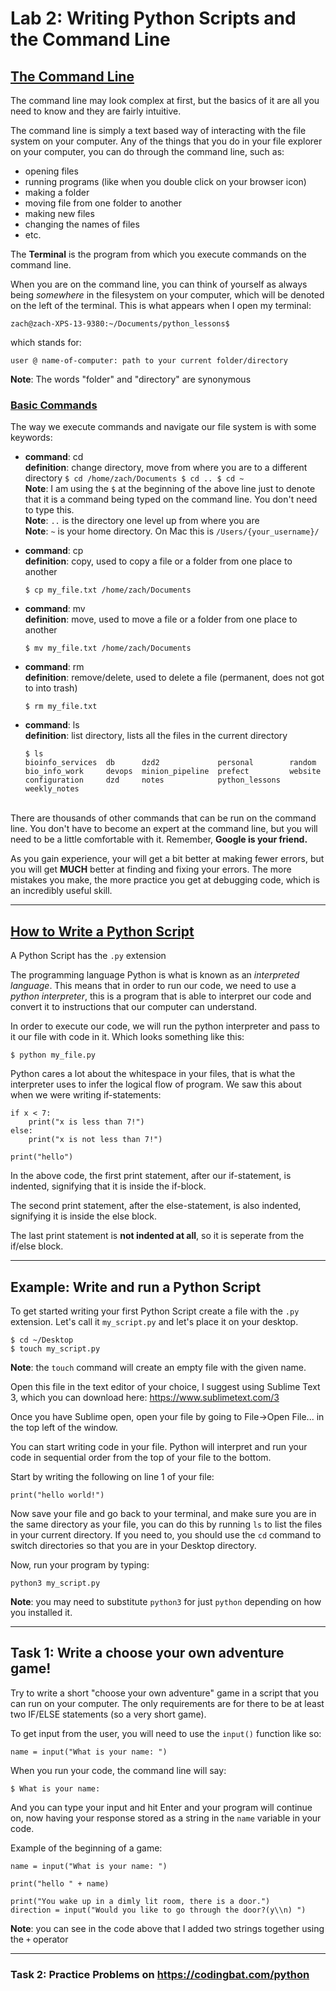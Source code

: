 # Lab 2: Writing Python Scripts and the Command Line

## <u> The Command Line </u>

The command line may look complex at first, but the basics of it are all you need to know and they are fairly intuitive.

The command line is simply a text based way of interacting with the file system on your computer. Any of the things that you do in your file explorer on your computer, you can do through the command line, such as:

- opening files
- running programs (like when you double click on your browser icon)
- making a folder
- moving file from one folder to another
- making new files
- changing the names of files
- etc.

The **Terminal** is the program from which you execute commands on the command line.

When you are on the command line, you can think of yourself as always being _somewhere_ in the filesystem on your computer, which will be denoted on the left of the terminal. This is what appears when I open my terminal:

```
zach@zach-XPS-13-9380:~/Documents/python_lessons$
```

which stands for:

```
user @ name-of-computer: path to your current folder/directory
```

**Note**: The words "folder" and "directory" are synonymous

### <u> Basic Commands </u>

The way we execute commands and navigate our file system is with some keywords:

- **command**: cd \
   **definition**: change directory, move from where you are to a different directory
  `$ cd /home/zach/Documents $ cd .. $ cd ~`
  \
  **Note**: I am using the `$` at the beginning of the above line just to denote that it is a command being typed on the command line. You don't need to type this. \
  **Note**: `..` is the directory one level up from where you are\
  **Note**: `~` is your home directory. On Mac this is `/Users/{your_username}/`

* **command**: cp \
   **definition**: copy, used to copy a file or a folder from one place to another

  ```
  $ cp my_file.txt /home/zach/Documents
  ```

* **command**: mv \
   **definition**: move, used to move a file or a folder from one place to another

  ```
  $ mv my_file.txt /home/zach/Documents
  ```

* **command**: rm \
   **definition**: remove/delete, used to delete a file (permanent, does not got to into trash)

  ```
  $ rm my_file.txt
  ```

* **command**: ls \
   **definition**: list directory, lists all the files in the current directory
  ```
  $ ls
  bioinfo_services  db      dzd2             personal        random
  bio_info_work     devops  minion_pipeline  prefect         website
  configuration     dzd     notes            python_lessons  weekly_notes
  ```

\
There are thousands of other commands that can be run on the command line. You don't have to become an expert at the command line, but you will need to be a little comfortable with it. Remember, **Google is your friend.**

As you gain experience, your will get a bit better at making fewer errors, but you will get **MUCH** better at finding and fixing your errors. The more mistakes you make, the more practice you get at debugging code, which is an incredibly useful skill.

---

## <u> How to Write a Python Script </u>

A Python Script has the `.py` extension

The programming language Python is what is known as an _interpreted language_. This means that in order to run our code, we need to use a _python interpreter_, this is a program that is able to interpret our code and convert it to instructions that our computer can understand.

In order to execute our code, we will run the python interpreter and pass to it our file with code in it. Which looks something like this:

```
$ python my_file.py
```

Python cares a lot about the whitespace in your files, that is what the interpreter uses to infer the logical flow of program. We saw this about when we were writing if-statements:

```
if x < 7:
    print("x is less than 7!")
else:
    print("x is not less than 7!")

print("hello")
```

In the above code, the first print statement, after our if-statement, is indented, signifying that it is inside the if-block.

The second print statement, after the else-statement, is also indented, signifying it is inside the else block.

The last print statement is **not indented at all**, so it is seperate from the if/else block.

---

## Example: Write and run a Python Script

To get started writing your first Python Script create a file with the `.py` extension. Let's call it `my_script.py` and let's place it on your desktop.

```
$ cd ~/Desktop
$ touch my_script.py
```

**Note**: the `touch` command will create an empty file with the given name.

Open this file in the text editor of your choice, I suggest using Sublime Text 3, which you can download here: https://www.sublimetext.com/3

Once you have Sublime open, open your file by going to File->Open File... in the top left of the window.

You can start writing code in your file. Python will interpret and run your code in sequential order from the top of your file to the bottom.

Start by writing the following on line 1 of your file:

```
print("hello world!")
```

Now save your file and go back to your terminal, and make sure you are in the same directory as your file, you can do this by running `ls` to list the files in your current directory. If you need to, you should use the `cd` command to switch directories so that you are in your Desktop directory.

Now, run your program by typing:

```
python3 my_script.py
```

**Note**: you may need to substitute `python3` for just `python` depending on how you installed it.

---

## Task 1: Write a choose your own adventure game!

Try to write a short "choose your own adventure" game in a script that you can run on your computer. The only requirements are for there to be at least two IF/ELSE statements (so a very short game).

To get input from the user, you will need to use the `input()` function like so:

```
name = input("What is your name: ")
```

When you run your code, the command line will say:

```
$ What is your name:
```

And you can type your input and hit Enter and your program will continue on, now having your response stored as a string in the `name` variable in your code.

Example of the beginning of a game:

```
name = input("What is your name: ")

print("hello " + name)

print("You wake up in a dimly lit room, there is a door.")
direction = input("Would you like to go through the door?(y\\n) ")
```

**Note**: you can see in the code above that I added two strings together using the `+` operator

---

### Task 2: Practice Problems on https://codingbat.com/python

